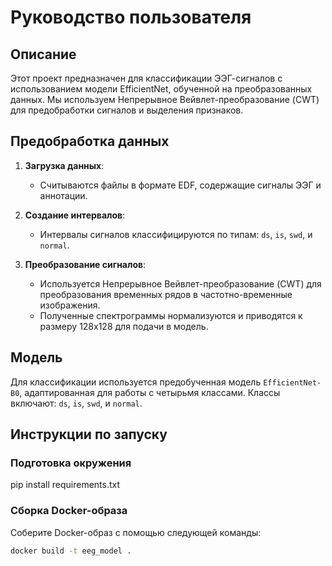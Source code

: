 # Руководство пользователя

## Описание

Этот проект предназначен для классификации ЭЭГ-сигналов с использованием модели EfficientNet, обученной на преобразованных данных. Мы используем Непрерывное Вейвлет-преобразование (CWT) для предобработки сигналов и выделения признаков.

## Предобработка данных

1. **Загрузка данных**:
   - Считываются файлы в формате EDF, содержащие сигналы ЭЭГ и аннотации.

2. **Создание интервалов**:
   - Интервалы сигналов классифицируются по типам: `ds`, `is`, `swd`, и `normal`.

3. **Преобразование сигналов**:
   - Используется Непрерывное Вейвлет-преобразование (CWT) для преобразования временных рядов в частотно-временные изображения.
   - Полученные спектрограммы нормализуются и приводятся к размеру 128x128 для подачи в модель.

## Модель

Для классификации используется предобученная модель `EfficientNet-B0`, адаптированная для работы с четырьмя классами. Классы включают: `ds`, `is`, `swd`, и `normal`.

## Инструкции по запуску

### Подготовка окружения
pip install requirements.txt 

### Сборка Docker-образа

Соберите Docker-образ с помощью следующей команды:

```bash
docker build -t eeg_model .
```
